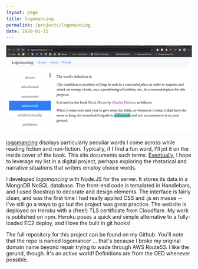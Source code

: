 ```yaml
---
layout: page
title: logomancing
permalink: /projects/logomancing
date: 2020-01-15
---
```


<img src="/images/logomancing.png" alt="website screenshot" display:block>

<a href="www.logomancing.com" title="logomancing">logomancing</a> displays particularly peculiar words I come across while reading fiction and non-fiction. Typically, if I find a fun word, I'll jot it on the inside cover of the book. This site documents such terms. <a href="google.com">Eventually</a>, I hope to leverage my list in a digital project, perhaps exploring the rhetorical and narrative situations that writers employ choice words. 

I developed *logomancing* with Node.JS for the server. It stores its data in a MongoDB NoSQL database. The front-end code is templated in Handlebars, and I used Boostrap to decorate and design elements. The interface is fairly clean, and was the first time I had really applied CSS and .js en masse -- I've still go a ways to go but the project was great practice. The website is deployed on Heroku with a (free!) TLS certificate from Cloudflare. My work is published on npm. Heroku poses a quick and simple alternative to a fully-loaded EC2 deploy, and I love the built in git hooks!

The full repository for this project can be found on my Github. You'll note that the repo is named logomancer ... that's because I broke my original domain name beyond repair trying to wade through AWS Route53. I like the gerund, though. It's an active world! Definitions are from the OED whenever possible. 
